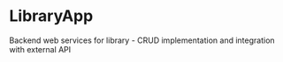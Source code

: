 # LibraryApp
Backend web services for library - CRUD implementation and integration with external API
